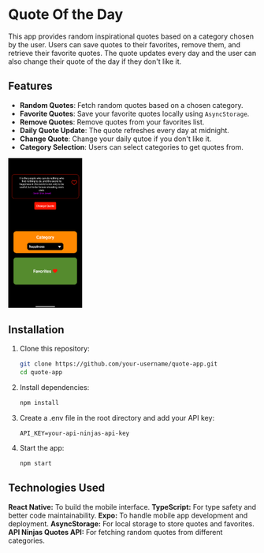 # Quote Of the Day 

This app provides random inspirational quotes based on a category chosen by the user. Users can save quotes to their favorites, remove them, and retrieve their favorite quotes. The quote updates every day and the user can also change their quote of the day if they don't like it.

## Features

- **Random Quotes**: Fetch random quotes based on a chosen category.
- **Favorite Quotes**: Save your favorite quotes locally using `AsyncStorage`.
- **Remove Quotes**: Remove quotes from your favorites list.
- **Daily Quote Update**: The quote refreshes every day at midnight.
- **Change Quote**: Change your daily qutoe if you don't like it.
- **Category Selection**: Users can select categories to get quotes from.

     
<img src="./screenshots/home.png" alt="Logo" width="150"/>


## Installation

1. Clone this repository:

   ```bash
   git clone https://github.com/your-username/quote-app.git
   cd quote-app
   ```

2. Install dependencies:

   ```bash
   npm install
   ```
3. Create a .env file in the root directory and add your API key:

   ```env
   API_KEY=your-api-ninjas-api-key
   
4. Start the app:
   ```bash
   npm start

## Technologies Used

**React Native:** To build the mobile interface.
**TypeScript:** For type safety and better code maintainability.
**Expo:** To handle mobile app development and deployment.
**AsyncStorage:** For local storage to store quotes and favorites.
**API Ninjas Quotes API:** For fetching random quotes from different categories.


